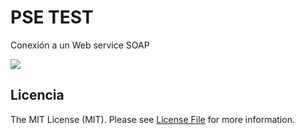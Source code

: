 # PSE TEST
Conexión a un Web service SOAP

[![](https://img.shields.io/badge/Test-partial-brightgreen.svg)](https://github.com/LuiisM/luisb)


Licencia
-------------
The MIT License (MIT). Please see [License File](https://github.com/thephpleague/skeleton/blob/master/LICENSE.md)  for more information.